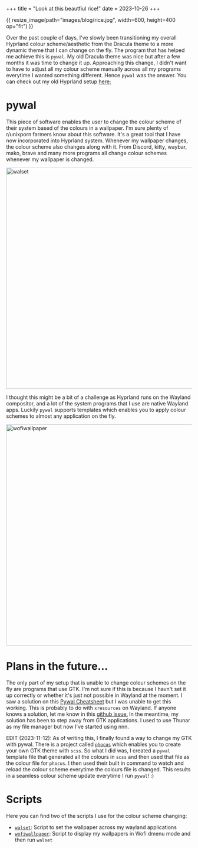 +++
title = "Look at this beautfiul rice!"
date = 2023-10-26
+++

{{ resize_image(path="images/blog/rice.jpg", width=600, height=400 op="fit") }}

Over the past couple of days, I've slowly been transitioning my overall Hyprland colour scheme/aesthetic from the Dracula theme to a more dynamic theme that I can change on the fly. The program that has helped me achieve this is `pywal`. My old Dracula theme was nice but after a few months it was time to change it up. Approaching this change, I didn't want to have to adjust all my colour scheme manually across all my programs everytime I wanted something different. Hence `pywal` was the answer. You can check out my old Hyprland setup [here:](@/blog/Hyprland.md)

# pywal
This piece of software enables the user to change the colour scheme of their system based of the colours in a wallpaper. I'm sure plenty of r/unixporn farmers know about this software. It's a great tool that I have now incorporated into Hyprland system. Whenever my wallpaper changes, the colour scheme also changes along with it. From Discord, kitty, waybar, mako, brave and many more programs all change colour schemes whenever my wallpaper is changed. 

<img alt="walset" width="600" src="https://picoshare.tuxtower.net/-QUZTregu34" />

I thought this might be a bit of a challenge as Hyprland runs on the Wayland compositor, and a lot of the system programs that I use are native Wayland apps. Luckily `pywal` supports templates which enables you to apply colour schemes to almost any application on the fly.

<img alt="wofiwallpaper" width="600" src="https://picoshare.tuxtower.net/-v3bFwfeyBE" />

# Plans in the future...
The only part of my setup that is unable to change colour schemes on the fly are programs that use GTK. I'm not sure if this is because I havn't set it up correctly or whether it's just not possible in Wayland at the moment. I saw a solution on this <a href="https://www.schotty.com/Cheatsheets/Pywal_cheatsheet/" target="_blank">Pywal Cheatsheet</a> but I was unable to get this working. This is probably to do with `xresources` on Wayland. If anyone knows a solution, let me know in this <a href="https://github.com/dylanaraps/pywal/issues/718" target="_blank">github issue.</a> In the meantime, my solution has been to step away from GTK applications. I used to use Thunar as my file manager but now I've started using nnn.

EDIT (2023-11-12): As of writing this, I finally found a way to change my GTK with pywal. There is a project called [`phocus`](https://github.com/phocus/gtk) which enables you to create your own GTK theme with `scss`. So what I did was, I created a `pywal` template file that generated all the colours in `scss` and then used that file as the colour file for `phocus`. I then used their built in command to watch and reload the colour scheme everytime the colours file is changed. This results in a seamless colour scheme update everytime I run `pywal`! :)


# Scripts
Here you can find two of the scripts I use for the colour scheme changing:
- <a href="https://github.com/Ay1tsMe/walset" target="_blank">`walset`</a>: Script to set the wallpaper across my wayland applications
- <a href="https://github.com/Ay1tsMe/wofiwallpaper" target="_blank">`wofiwallpaper`</a>: Script to display my wallpapers in Wofi dmenu mode and then run `walset`
